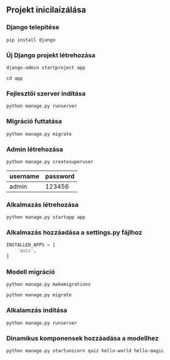## Projekt inicilaizálása

### Django telepítése

``
pip install django
``

###  Új Django projekt létrehozása

``
django-admin startproject app
``

``
cd app
``

### Fejlesztői szerver indítása

``
python manage.py runserver
``

### Migráció futtatása
``
python manage.py migrate
``

### Admin létrehozása
``
python manage.py createsuperuser
``

| username | password |
|----------|----------|
| admin    | 123456   |

### Alkalmazás létrehozása
``
python manage.py startapp app
``

### Alkalmazás hozzáadása a settings.py fájlhoz
```python
INSTALLED_APPS = [
    'quiz',
]
```

### Modell migráció
``
python manage.py makemigrations
``

``
python manage.py migrate
``

### Alkalamzás indítása
``
python manage.py runserver
``

### Dinamikus komponensek hozzáadása a modellhez

``
 python manage.py startunicorn quiz hello-world hello-magic
``

